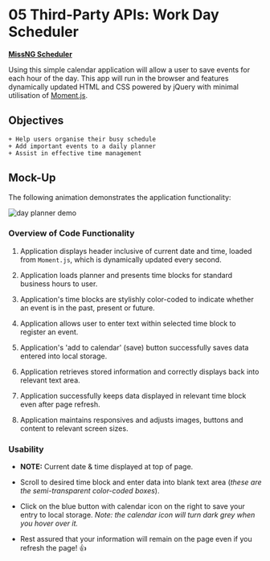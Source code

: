 # 05 Third-Party APIs: Work Day Scheduler

**[MissNG Scheduler](https://missng-git.github.io/Scheduler/)**

Using this simple calendar application will allow a user to save events for each hour of the day. This app will run in the browser and features dynamically updated HTML and CSS powered by jQuery with minimal utilisation of [Moment.js](https://momentjs.com/).

## Objectives

```
+ Help users organise their busy schedule
+ Add important events to a daily planner
+ Assist in effective time management
```

## Mock-Up

The following animation demonstrates the application functionality:

![day planner demo](/Assets/05-third-party-apis-homework-demo.gif)

### Overview of Code Functionality

1. Application displays header inclusive of current date and time, loaded from `Moment.js`, which is dynamically updated every second.

2. Application loads planner and presents time blocks for standard business hours to user.

3. Application's time blocks are stylishly color-coded to indicate whether an event is in the past, present or future.

4. Application allows user to enter text within selected time block to register an event.

5. Application's 'add to calendar' (save) button successfully saves data entered into local storage.

6. Application retrieves stored information and correctly displays back into relevant text area.

7. Application successfully keeps data displayed in relevant time block even after page refresh.

8. Application maintains responsives and adjusts images, buttons and content to relevant screen sizes.

### Usability 

* **NOTE:** Current date & time displayed at top of page.

* Scroll to desired time block and enter data into blank text area (_these are the semi-transparent color-coded boxes_).

* Click on the blue button with calendar icon on the right to save your entry to local storage. 
*Note:* _the calendar icon will turn dark grey when you hover over it._

* Rest assured that your information will remain on the page even if you refresh the page! 👍